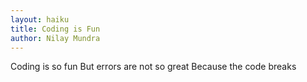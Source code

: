 ```yaml
---
layout: haiku
title: Coding is Fun
author: Nilay Mundra
---
```


Coding is so fun
But errors are not so great
Because the code breaks
